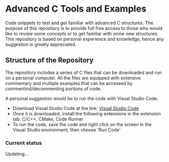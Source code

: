 # Advanced C Tools and Examples

Code snippets to test and get familiar with advanced C structures. The purpose of this repository is to provide full free access to those who would like to review some concepts or to get familiar with some new structures.
This repository is based on personal experience and knowledge, hence any suggestion is greatly appreciated.

## Structure of the Repository

The repository includes a series of C files that can be downloaded and run on a personal computer. All the files are equipped with extensive commentary and multiple examples that can be accessed by commentind/decommenting portions of code.

A personal suggestion would be to run the code with Visual Studio Code.

- Download Visual Studio Code at the link: [Visual Studio Code](https://code.visualstudio.com/download)
- Once it is downloaded, install the following extensions in the extension tab: C/C++, CMake, Code Runner
- To run the code, save the code and right click on the screen in the Visual Studio environment, then choose 'Run Code'

### Current status

Updating...
